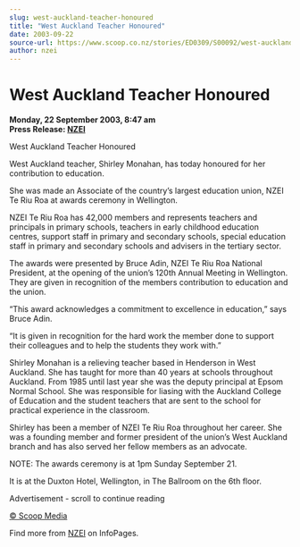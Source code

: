 ```yaml
---
slug: west-auckland-teacher-honoured
title: "West Auckland Teacher Honoured"
date: 2003-09-22
source-url: https://www.scoop.co.nz/stories/ED0309/S00092/west-auckland-teacher-honoured.htm
author: nzei
---
```

West Auckland Teacher Honoured
==============================

**Monday, 22 September 2003, 8:47 am**  
**Press Release: [NZEI](https://info.scoop.co.nz/NZEI)**

West Auckland Teacher Honoured

West Auckland teacher, Shirley Monahan, has today honoured for her contribution to education.

She was made an Associate of the country’s largest education union, NZEI Te Riu Roa at awards ceremony in Wellington.

NZEI Te Riu Roa has 42,000 members and represents teachers and principals in primary schools, teachers in early childhood education centres, support staff in primary and secondary schools, special education staff in primary and secondary schools and advisers in the tertiary sector.

The awards were presented by Bruce Adin, NZEI Te Riu Roa National President, at the opening of the union’s 120th Annual Meeting in Wellington. They are given in recognition of the members contribution to education and the union.

“This award acknowledges a commitment to excellence in education,” says Bruce Adin.

“It is given in recognition for the hard work the member done to support their colleagues and to help the students they work with.”

Shirley Monahan is a relieving teacher based in Henderson in West Auckland. She has taught for more than 40 years at schools throughout Auckland. From 1985 until last year she was the deputy principal at Epsom Normal School. She was responsible for liasing with the Auckland College of Education and the student teachers that are sent to the school for practical experience in the classroom.

Shirley has been a member of NZEI Te Riu Roa throughout her career. She was a founding member and former president of the union’s West Auckland branch and has also served her fellow members as an advocate.

NOTE: The awards ceremony is at 1pm Sunday September 21.

It is at the Duxton Hotel, Wellington, in The Ballroom on the 6th floor.  

Advertisement - scroll to continue reading





[© Scoop Media](http://www.scoop.co.nz/about/terms.html)

Find more from [NZEI](https://info.scoop.co.nz/NZEI) on InfoPages.